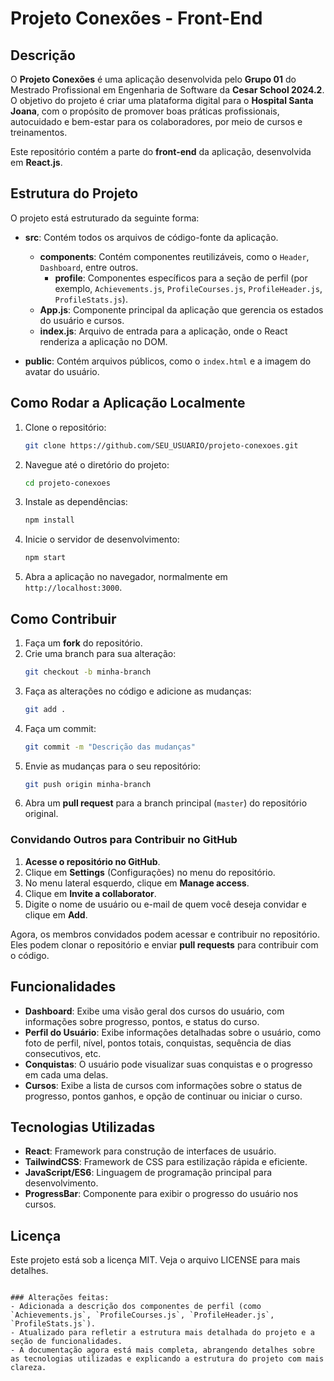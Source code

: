 # Projeto Conexões - Front-End

## Descrição

O **Projeto Conexões** é uma aplicação desenvolvida pelo **Grupo 01** do Mestrado Profissional em Engenharia de Software da **Cesar School 2024.2**. O objetivo do projeto é criar uma plataforma digital para o **Hospital Santa Joana**, com o propósito de promover boas práticas profissionais, autocuidado e bem-estar para os colaboradores, por meio de cursos e treinamentos.

Este repositório contém a parte do **front-end** da aplicação, desenvolvida em **React.js**.

## Estrutura do Projeto

O projeto está estruturado da seguinte forma:

- **src**: Contém todos os arquivos de código-fonte da aplicação.
  - **components**: Contém componentes reutilizáveis, como o `Header`, `Dashboard`, entre outros.
    - **profile**: Componentes específicos para a seção de perfil (por exemplo, `Achievements.js`, `ProfileCourses.js`, `ProfileHeader.js`, `ProfileStats.js`).
  - **App.js**: Componente principal da aplicação que gerencia os estados do usuário e cursos.
  - **index.js**: Arquivo de entrada para a aplicação, onde o React renderiza a aplicação no DOM.
  
- **public**: Contém arquivos públicos, como o `index.html` e a imagem do avatar do usuário.

## Como Rodar a Aplicação Localmente

1. Clone o repositório:
   ```bash
   git clone https://github.com/SEU_USUARIO/projeto-conexoes.git
   ```

2. Navegue até o diretório do projeto:
   ```bash
   cd projeto-conexoes
   ```

3. Instale as dependências:
   ```bash
   npm install
   ```

4. Inicie o servidor de desenvolvimento:
   ```bash
   npm start
   ```

5. Abra a aplicação no navegador, normalmente em `http://localhost:3000`.

## Como Contribuir

1. Faça um **fork** do repositório.
2. Crie uma branch para sua alteração:
   ```bash
   git checkout -b minha-branch
   ```
3. Faça as alterações no código e adicione as mudanças:
   ```bash
   git add .
   ```
4. Faça um commit:
   ```bash
   git commit -m "Descrição das mudanças"
   ```
5. Envie as mudanças para o seu repositório:
   ```bash
   git push origin minha-branch
   ```
6. Abra um **pull request** para a branch principal (`master`) do repositório original.

### Convidando Outros para Contribuir no GitHub

1. **Acesse o repositório no GitHub**.
2. Clique em **Settings** (Configurações) no menu do repositório.
3. No menu lateral esquerdo, clique em **Manage access**.
4. Clique em **Invite a collaborator**.
5. Digite o nome de usuário ou e-mail de quem você deseja convidar e clique em **Add**.

Agora, os membros convidados podem acessar e contribuir no repositório. Eles podem clonar o repositório e enviar **pull requests** para contribuir com o código.

## Funcionalidades

- **Dashboard**: Exibe uma visão geral dos cursos do usuário, com informações sobre progresso, pontos, e status do curso.
- **Perfil do Usuário**: Exibe informações detalhadas sobre o usuário, como foto de perfil, nível, pontos totais, conquistas, sequência de dias consecutivos, etc.
- **Conquistas**: O usuário pode visualizar suas conquistas e o progresso em cada uma delas.
- **Cursos**: Exibe a lista de cursos com informações sobre o status de progresso, pontos ganhos, e opção de continuar ou iniciar o curso.

## Tecnologias Utilizadas

- **React**: Framework para construção de interfaces de usuário.
- **TailwindCSS**: Framework de CSS para estilização rápida e eficiente.
- **JavaScript/ES6**: Linguagem de programação principal para desenvolvimento.
- **ProgressBar**: Componente para exibir o progresso do usuário nos cursos.

## Licença

Este projeto está sob a licença MIT. Veja o arquivo LICENSE para mais detalhes.
```

### Alterações feitas:
- Adicionada a descrição dos componentes de perfil (como `Achievements.js`, `ProfileCourses.js`, `ProfileHeader.js`, `ProfileStats.js`).
- Atualizado para refletir a estrutura mais detalhada do projeto e a seção de funcionalidades.
- A documentação agora está mais completa, abrangendo detalhes sobre as tecnologias utilizadas e explicando a estrutura do projeto com mais clareza.
